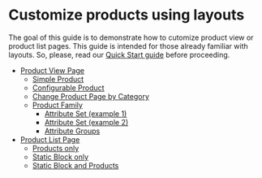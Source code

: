 Customize products using layouts
================================

The goal of this guide is to demonstrate how to cutomize product view or product list pages.
This guide is intended for those already familiar with layouts. So, please, read our [Quick Start guide](https://github.com/orocrm/platform/blob/master/src/Oro/Bundle/LayoutBundle/Resources/doc/quick_start.md) before proceeding.

 - [Product View Page](./customize-pdp.md)
    - [Simple Product](./customize-pdp.md#simple-product)
    - [Configurable Product](./customize-pdp.md#configurable-product)
    - [Change Product Page by Category](./customize-pdp.md#change-product-page-by-category)
    - [Product Family](./customize-pdp.md#product-family)
        - [Attribute Set (example 1)](./customize-pdp.md#attribute-set-example-1)
        - [Attribute Set (example 2)](./customize-pdp.md#attribute-set-example-2)
        - [Attribute Groups](./customize-pdp.md#attribute-groups)
 - [Product List Page](./customize-plp.md)
    - [Products only](./customize-plp.md#products-only)
    - [Static Block only](./customize-plp.md#static-block-only)
    - [Static Block and Products](./customize-plp.md#static-block-and-products)
